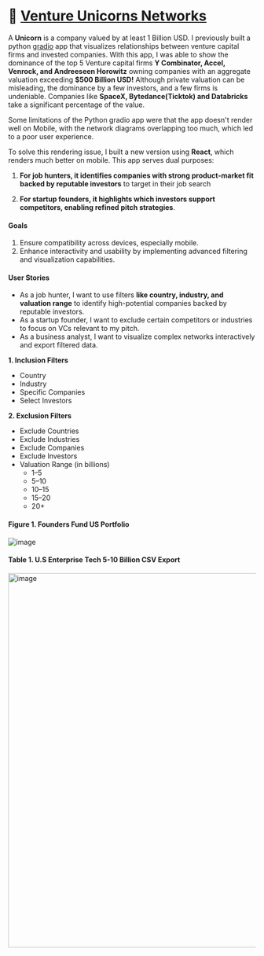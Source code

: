 # :unicorn: [Venture Unicorns Networks](https://mytpgveyvgm572kv.vercel.app) 

A **Unicorn** is a company valued by at least 1 Billion USD. I previously built a python [gradio](https://leoncensh-networkx-saas.hf.space) app that visualizes relationships between venture capital firms and invested companies. With this app, I was able to show the dominance of the top 5 Venture capital firms **Y Combinator, Accel, Venrock, and Andreeseen Horowitz** owning companies with an aggregate valuation exceeding **$500 Billion USD!** Although private valuation can be misleading, the dominance by a few investors, and a few firms is undeniable. Companies like **SpaceX, Bytedance(Ticktok) and Databricks** take a significant percentage of the value. 

Some limitations of the Python gradio app were that the app doesn't render well on Mobile, with the network diagrams overlapping too much, which led to a poor user experience. 

To solve this rendering issue, I built a new version using **React**, which renders much better on mobile. This app serves dual purposes:

1. **For job hunters, it identifies companies with strong product-market fit backed by reputable investors** to target in their job search
   
2. **For startup founders, it highlights which investors support competitors, enabling refined pitch strategies**. 

 
#### Goals
1. Ensure compatibility across devices, especially mobile.
2. Enhance interactivity and usability by implementing advanced filtering and visualization capabilities.


#### User Stories
- As a job hunter, I want to use filters **like country, industry, and valuation range** to identify high-potential companies backed by reputable investors.
- As a startup founder, I want to exclude certain competitors or industries to focus on VCs relevant to my pitch.
- As a business analyst, I want to visualize complex networks interactively and export filtered data.

**1. Inclusion Filters**
 * Country
 * Industry
 * Specific Companies
 * Select Investors

**2. Exclusion Filters**
 - Exclude Countries
 - Exclude Industries
 - Exclude Companies
 - Exclude Investors
 - Valuation Range (in billions)
     * 1–5
     * 5–10
     * 10–15
     * 15–20
     * 20+

#### Figure 1. Founders Fund US Portfolio

![image](https://github.com/user-attachments/assets/e10623ba-8bb7-4cd7-80c4-cfd3a4100b74)

#### Table 1. U.S Enterprise Tech 5-10 Billion CSV Export

<img width="762" alt="image" src="https://github.com/user-attachments/assets/37bdfe1c-616c-4bbf-8935-7978c36b08d3" />


